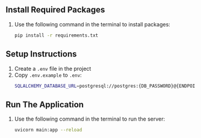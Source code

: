 ## Install Required Packages
1. Use the following command in the terminal to install packages:
   ```bash
   pip install -r requirements.txt
   
## Setup Instructions
1. Create a `.env` file in the project
2. Copy `.env.example` to `.env`:
   ```bash
   SQLALCHEMY_DATABASE_URL=postgresql://postgres:{DB_PASSWORD}@{ENDPOINT}/{DB_NAME}

## Run The Application
1. Use the following command in the terminal to run the server:
   ```bash
   uvicorn main:app --reload

